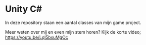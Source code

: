 # Unity C#
In deze repository staan een aantal classes van mijn game project.


Meer weten over mij en even mijn stem horen? Kijk de korte video; https://youtu.be/LqI5bxuMgOc
